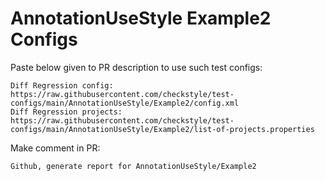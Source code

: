 # AnnotationUseStyle Example2 Configs
Paste below given to PR description to use such test configs:
```
Diff Regression config: https://raw.githubusercontent.com/checkstyle/test-configs/main/AnnotationUseStyle/Example2/config.xml
Diff Regression projects: https://raw.githubusercontent.com/checkstyle/test-configs/main/AnnotationUseStyle/Example2/list-of-projects.properties
```
Make comment in PR:
```
Github, generate report for AnnotationUseStyle/Example2
```
